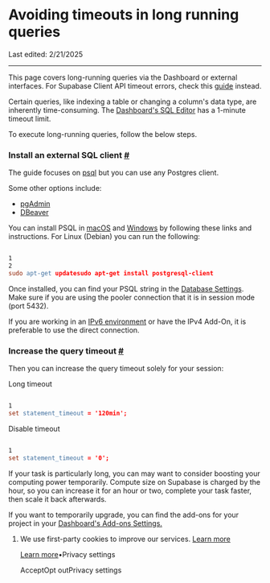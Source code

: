 # Avoiding timeouts in long running queries

Last edited: 2/21/2025

* * *

This page covers long-running queries via the Dashboard or external interfaces. For Supabase Client API timeout errors, check this [guide](https://github.com/orgs/supabase/discussions/14256) instead.

Certain queries, like indexing a table or changing a column's data type, are inherently time-consuming. The [Dashboard's SQL Editor](https://supabase.com/dashboard/project/_/sql/) has a 1-minute timeout limit.

To execute long-running queries, follow the below steps.

### Install an external SQL client [\#](https://supabase.com/docs/guides/troubleshooting/avoiding-timeouts-in-long-running-queries-6nmbdN\#install-an-external-sql-client)

The guide focuses on [psql](https://supabase.com/docs/guides/database/psql) but you can use any Postgres client.

Some other options include:

- [pgAdmin](https://supabase.com/docs/guides/database/pgadmin)
- [DBeaver](https://supabase.com/docs/guides/database/dbeaver)

You can install PSQL in [macOS](https://stackoverflow.com/a/49689589/2188186) and [Windows](https://www.postgresql.org/download/windows/) by following these links and instructions. For Linux (Debian) you can run the following:

```flex

1
2
sudo apt-get updatesudo apt-get install postgresql-client
```

Once installed, you can find your PSQL string in the [Database Settings](https://supabase.com/dashboard/project/_/settings/database). Make sure if you are using the pooler connection that it is in session mode (port 5432).

If you are working in an [IPv6 environment](https://github.com/orgs/supabase/discussions/27034) or have the IPv4 Add-On, it is preferable to use the direct connection.

### Increase the query timeout [\#](https://supabase.com/docs/guides/troubleshooting/avoiding-timeouts-in-long-running-queries-6nmbdN\#increase-the-query-timeout)

Then you can increase the query timeout solely for your session:

Long timeout

```flex

1
set statement_timeout = '120min';
```

Disable timeout

```flex

1
set statement_timeout = '0';
```

If your task is particularly long, you can may want to consider boosting your computing power temporarily. Compute size on Supabase is charged by the hour, so you can increase it for an hour or two, complete your task faster, then scale it back afterwards.

If you want to temporarily upgrade, you can find the add-ons for your project in your [Dashboard's Add-ons Settings.](https://supabase.green/dashboard/project/_/settings/addons)

1. We use first-party cookies to improve our services. [Learn more](https://supabase.com/privacy#8-cookies-and-similar-technologies-used-on-our-european-services)



   [Learn more](https://supabase.com/privacy#8-cookies-and-similar-technologies-used-on-our-european-services)•Privacy settings





   AcceptOpt outPrivacy settings